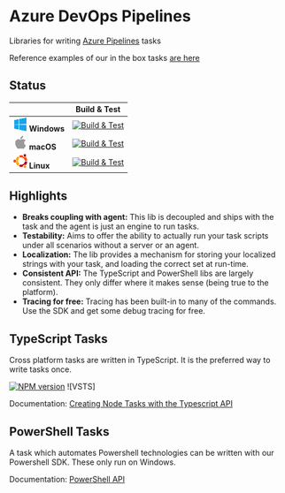 
# Azure DevOps Pipelines

Libraries for writing [Azure Pipelines](https://azure.microsoft.com/en-us/services/devops/pipelines/) tasks

Reference examples of our in the box tasks [are here](https://github.com/Microsoft/vsts-tasks)

## Status

|   | Build & Test |
|---|:-----:|
|![Win-x64](res/win_med.png) **Windows**|[![Build & Test][win-build-badge]][build]| 
|![macOS](res/apple_med.png) **macOS**|[![Build & Test][macOS-build-badge]][build]| 
|![Linux-x64](res/ubuntu_med.png) **Linux**|[![Build & Test][linux-build-badge]][build]|

[win-build-badge]: https://dev.azure.com/mseng/PipelineTools/_apis/build/status/azure-pipelines-task-lib-ci?branchName=master&jobname=windows
[macOS-build-badge]: https://dev.azure.com/mseng/PipelineTools/_apis/build/status/azure-pipelines-task-lib-ci?branchName=master&jobname=macOS
[linux-build-badge]: https://dev.azure.com/mseng/PipelineTools/_apis/build/status/azure-pipelines-task-lib-ci?branchName=master&jobname=linux
[build]: https://dev.azure.com/mseng/PipelineTools/_build/latest?definitionId=7623

## Highlights

 * __Breaks coupling with agent:__  This lib is decoupled and ships with the task and the agent is just an engine to run tasks.
 * __Testability:__ Aims to offer the ability to actually run your task scripts under all scenarios without a server or an agent.
 * __Localization:__ The lib provides a mechanism for storing your localized strings with your task, and loading the correct set at run-time.
 * __Consistent API:__ The TypeScript and PowerShell libs are largely consistent. They only differ where it makes sense (being true to the platform).
 * __Tracing for free:__ Tracing has been built-in to many of the commands. Use the SDK and get some debug tracing for free.

## TypeScript Tasks

Cross platform tasks are written in TypeScript.  It is the preferred way to write tasks once.

[![NPM version][npm-lib-image]][npm-lib-url] ![VSTS]

Documentation: [Creating Node Tasks with the Typescript API](node/README.md)

## PowerShell Tasks

A task which automates Powershell technologies can be written with our Powershell SDK.  These only run on Windows.

Documentation: [PowerShell API](powershell/Docs/README.md)


[npm-lib-image]: https://img.shields.io/npm/v/azure-pipelines-task-lib.svg?style=flat
[npm-lib-url]: https://www.npmjs.com/package/azure-pipelines-task-lib
[npm-sdk-image]: https://img.shields.io/npm/v/vsts-task-sdk.svg?style=flat
[npm-sdk-url]: https://www.npmjs.com/package/vsts-task-sdk
